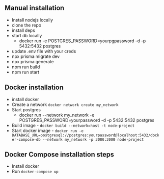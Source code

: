 ## Manual installation

- Install nodejs locally
- clone the repo
- install deps
- start db locally
  - docker run -e POSTGRES_PASSWORD=yourpgpassword -d -p 5432:5432 postgres
- update .env file with your creds
- npx prisma migrate dev
- npx prisma generate
- npm run build
- npm run start

## Docker installation

- install docker
- Create a network `docker network create my_network`
- Start postgres
  - docker run --network my_network -e POSTGRES_PASSWORD=yourpassword -d -p
    5432:5432 postgres
- Build image - `docker build --network=host -t node-project`
- Start docker image -
  `docker run -e DATABASE_URL=postgresql://postgres:yourpassword@localhost:5432/docker-compose-db --network my_network -p 3000:3000 node-project`

## Docker Compose installation steps

- Install docker
- Run `docker-compose up`
